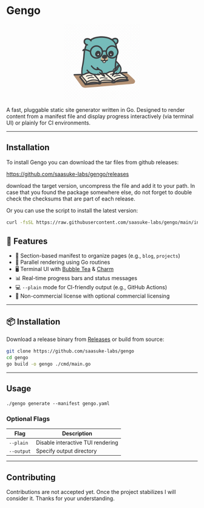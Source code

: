# Gengo

<p align="center">
  <img src="docs-source/static/logo.png" alt="Logo" width="200"/>
</p>
A fast, pluggable static site generator written in Go. Designed to render content from a manifest file and display progress interactively (via terminal UI) or plainly for CI environments.

---

## Installation

To install Gengo you can download the tar files from github releases:

https://github.com/saasuke-labs/gengo/releases

download the target version, uncompress the file and add it to your path.
In case that you found the package somewhere else, do not forget to double check the checksums
that are part of each release.

Or you can use the script to install the latest version:

```sh
curl -fsSL https://raw.githubusercontent.com/saasuke-labs/gengo/main/install/install.sh | bash
```

## 🚀 Features

- 🧩 Section-based manifest to organize pages (e.g., `blog`, `projects`)
- 🧵 Parallel rendering using Go routines
- 🖥️ Terminal UI with [Bubble Tea](https://github.com/charmbracelet/bubbletea) & [Charm](https://charm.sh/)
- 📊 Real-time progress bars and status messages
- 💻 `--plain` mode for CI-friendly output (e.g., GitHub Actions)
- 🔐 Non-commercial license with optional commercial licensing

---

## 📦 Installation

Download a release binary from [Releases](https://github.com/saasuke-labs/gengo/releases) or build from source:

```bash
git clone https://github.com/saasuke-labs/gengo
cd gengo
go build -o gengo ./cmd/main.go
```
---

## Usage

```
./gengo generate --manifest gengo.yaml
```

### Optional Flags

| Flag       | Description                       |
| ---------- | --------------------------------- |
| `--plain`  | Disable interactive TUI rendering |
| `--output` | Specify output directory          |


---

## Contributing

Contributions are not accepted yet. Once the project stabilizes I will consider it. 
Thanks for your understanding.
